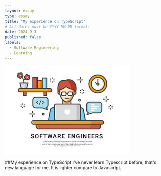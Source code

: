 ```yaml
---
layout: essay
type: essay
title: "My experience on TypeScript"
# All dates must be YYYY-MM-DD format!
date: 2024-9-3
published: false
labels:
  - Software Engineering
  - Learning
---
```


<img width="400px" class="rounded float-start pe-4" src="../img/softwareEngineer.jpg">

##My experience on TypeScript
I've never learn Typescript before, that's new language for me. It is lighter compare to Javascript.  
